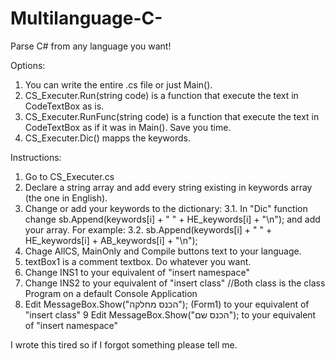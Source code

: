 # Multilanguage-C-
Parse C# from any language you want!

Options:
1. You can write the entire .cs file or just Main().
2. CS_Executer.Run(string code) is a function that execute the text in CodeTextBox as is.
3. CS_Executer.RunFunc(string code) is a function that execute the text in CodeTextBox as if it was in Main(). Save you time.
4. CS_Executer.Dic() mapps the keywords.


Instructions:
1. Go to CS_Executer.cs
2. Declare a string array and add every string existing in keywords array (the one in English).
3. Change or add your keywords to the dictionary:
3.1. In "Dic" function change sb.Append(keywords[i] + " " + HE_keywords[i] + "\n"); and add your array. For example:
3.2. sb.Append(keywords[i] + " " + HE_keywords[i] + AB_keywords[i] + "\n");
4. Chage AllCS, MainOnly and Compile buttons text to your language.
5. textBox1 is a comment textbox. Do whatever you want.
6. Change INS1 to your equivalent of "insert namespace"
7. Change INS2 to your equivalent of "insert class"
//Both class is the class Program on a default Console Application
8. Edit MessageBox.Show("הכנס מחלקה"); (Form1) to your equivalent of "insert class"
9 Edit MessageBox.Show("הכנס שם"); to your equivalent of "insert namespace"


I wrote this tired so if I forgot something please tell me.
